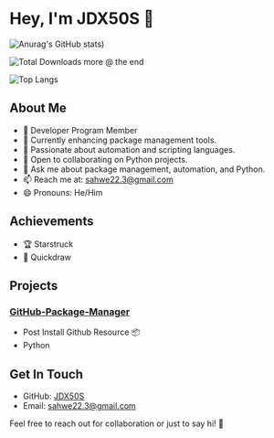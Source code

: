 # Hey, I'm JDX50S 👋


![Anurag's GitHub stats](https://github-readme-stats.vercel.app/api?username=smoke-wolf&show=reviews,discussions_started,discussions_answered&show_icons=true&theme=gruvbox))



![Total Downloads *more @ the end*](https://sharepanel.host/dev/MS/render.php?code=SmokeWolfDownloads&text=Total%20Downloads##)

![Top Langs](https://github-readme-stats.vercel.app/api/top-langs/?username=smoke-wolf&size_weight=0.5&count_weight=0.5)
## About Me
- 🌟 Developer Program Member
- 🔭 Currently enhancing package management tools.
- 🌱 Passionate about automation and scripting languages.
- 👯 Open to collaborating on Python projects.
- 💬 Ask me about package management, automation, and Python.
- 📫 Reach me at: sahwe22.3@gmail.com
- 😄 Pronouns: He/Him

## Achievements
- 🏆 Starstruck
- 🎯 Quickdraw

## Projects
### [GitHub-Package-Manager](https://github.com/smoke-wolf/GitHub-Package-Manager)
- Post Install Github Resource 📦
- Python 

## Get In Touch
- GitHub: [JDX50S](https://github.com/smoke-wolf)
- Email: [sahwe22.3@gmail.com](mailto:sahwe22.3@gmail.com)

Feel free to reach out for collaboration or just to say hi! 🚀
